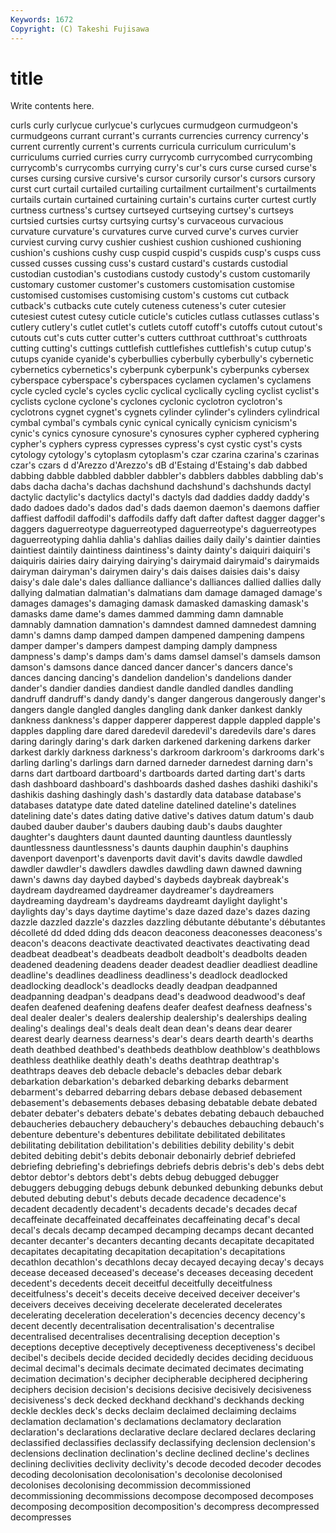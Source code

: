 ```yaml
---
Keywords: 1672 
Copyright: (C) Takeshi Fujisawa
---
```


# title

Write contents here.

curls curly curlycue curlycue's curlycues curmudgeon curmudgeon's curmudgeons currant currant's
currants currencies currency currency's current currently current's currents curricula curriculum
curriculum's curriculums curried curries curry currycomb currycombed currycombing currycomb's currycombs
currying curry's cur's curs curse cursed curse's curses cursing cursive
cursive's cursor cursorily cursor's cursors cursory curst curt curtail curtailed
curtailing curtailment curtailment's curtailments curtails curtain curtained curtaining curtain's curtains
curter curtest curtly curtness curtness's curtsey curtseyed curtseying curtsey's curtseys
curtsied curtsies curtsy curtsying curtsy's curvaceous curvacious curvature curvature's curvatures
curve curved curve's curves curvier curviest curving curvy cushier cushiest
cushion cushioned cushioning cushion's cushions cushy cusp cuspid cuspid's cuspids
cusp's cusps cuss cussed cusses cussing cuss's custard custard's custards
custodial custodian custodian's custodians custody custody's custom customarily customary customer
customer's customers customisation customise customised customises customising custom's customs cut
cutback cutback's cutbacks cute cutely cuteness cuteness's cuter cutesier cutesiest
cutest cutesy cuticle cuticle's cuticles cutlass cutlasses cutlass's cutlery cutlery's
cutlet cutlet's cutlets cutoff cutoff's cutoffs cutout cutout's cutouts cut's
cuts cutter cutter's cutters cutthroat cutthroat's cutthroats cutting cutting's cuttings
cuttlefish cuttlefishes cuttlefish's cutup cutup's cutups cyanide cyanide's cyberbullies cyberbully
cyberbully's cybernetic cybernetics cybernetics's cyberpunk cyberpunk's cyberpunks cybersex cyberspace cyberspace's
cyberspaces cyclamen cyclamen's cyclamens cycle cycled cycle's cycles cyclic cyclical
cyclically cycling cyclist cyclist's cyclists cyclone cyclone's cyclones cyclonic cyclotron
cyclotron's cyclotrons cygnet cygnet's cygnets cylinder cylinder's cylinders cylindrical cymbal
cymbal's cymbals cynic cynical cynically cynicism cynicism's cynic's cynics cynosure
cynosure's cynosures cypher cyphered cyphering cypher's cyphers cypress cypresses cypress's
cyst cystic cyst's cysts cytology cytology's cytoplasm cytoplasm's czar czarina
czarina's czarinas czar's czars d d'Arezzo d'Arezzo's dB d'Estaing d'Estaing's
dab dabbed dabbing dabble dabbled dabbler dabbler's dabblers dabbles dabbling
dab's dabs dacha dacha's dachas dachshund dachshund's dachshunds dactyl dactylic
dactylic's dactylics dactyl's dactyls dad daddies daddy daddy's dado dadoes
dado's dados dad's dads daemon daemon's daemons daffier daffiest daffodil
daffodil's daffodils daffy daft dafter daftest dagger dagger's daggers daguerreotype
daguerreotyped daguerreotype's daguerreotypes daguerreotyping dahlia dahlia's dahlias dailies daily daily's
daintier dainties daintiest daintily daintiness daintiness's dainty dainty's daiquiri daiquiri's
daiquiris dairies dairy dairying dairying's dairymaid dairymaid's dairymaids dairyman dairyman's
dairymen dairy's dais daises daisies dais's daisy daisy's dale dale's
dales dalliance dalliance's dalliances dallied dallies dally dallying dalmatian dalmatian's
dalmatians dam damage damaged damage's damages damages's damaging damask damasked
damasking damask's damasks dame dame's dames dammed damming damn damnable
damnably damnation damnation's damndest damned damnedest damning damn's damns damp
damped dampen dampened dampening dampens damper damper's dampers dampest damping
damply dampness dampness's damp's damps dam's dams damsel damsel's damsels
damson damson's damsons dance danced dancer dancer's dancers dance's dances
dancing dancing's dandelion dandelion's dandelions dander dander's dandier dandies dandiest
dandle dandled dandles dandling dandruff dandruff's dandy dandy's danger dangerous
dangerously danger's dangers dangle dangled dangles dangling dank danker dankest
dankly dankness dankness's dapper dapperer dapperest dapple dappled dapple's dapples
dappling dare dared daredevil daredevil's daredevils dare's dares daring daringly
daring's dark darken darkened darkening darkens darker darkest darkly darkness
darkness's darkroom darkroom's darkrooms dark's darling darling's darlings darn darned
darneder darnedest darning darn's darns dart dartboard dartboard's dartboards darted
darting dart's darts dash dashboard dashboard's dashboards dashed dashes dashiki
dashiki's dashikis dashing dashingly dash's dastardly data database database's databases
datatype date dated dateline datelined dateline's datelines datelining date's dates
dating dative dative's datives datum datum's daub daubed dauber dauber's
daubers daubing daub's daubs daughter daughter's daughters daunt daunted daunting
dauntless dauntlessly dauntlessness dauntlessness's daunts dauphin dauphin's dauphins davenport davenport's
davenports davit davit's davits dawdle dawdled dawdler dawdler's dawdlers dawdles
dawdling dawn dawned dawning dawn's dawns day daybed daybed's daybeds
daybreak daybreak's daydream daydreamed daydreamer daydreamer's daydreamers daydreaming daydream's daydreams
daydreamt daylight daylight's daylights day's days daytime daytime's daze dazed
daze's dazes dazing dazzle dazzled dazzle's dazzles dazzling débutante débutante's
débutantes décolleté dd dded dding dds deacon deaconess deaconesses deaconess's
deacon's deacons deactivate deactivated deactivates deactivating dead deadbeat deadbeat's deadbeats
deadbolt deadbolt's deadbolts deaden deadened deadening deadens deader deadest deadlier
deadliest deadline deadline's deadlines deadliness deadliness's deadlock deadlocked deadlocking deadlock's
deadlocks deadly deadpan deadpanned deadpanning deadpan's deadpans dead's deadwood deadwood's
deaf deafen deafened deafening deafens deafer deafest deafness deafness's deal
dealer dealer's dealers dealership dealership's dealerships dealing dealing's dealings deal's
deals dealt dean dean's deans dear dearer dearest dearly dearness
dearness's dear's dears dearth dearth's dearths death deathbed deathbed's deathbeds
deathblow deathblow's deathblows deathless deathlike deathly death's deaths deathtrap deathtrap's
deathtraps deaves deb debacle debacle's debacles debar debark debarkation debarkation's
debarked debarking debarks debarment debarment's debarred debarring debars debase debased
debasement debasement's debasements debases debasing debatable debate debated debater debater's
debaters debate's debates debating debauch debauched debaucheries debauchery debauchery's debauches
debauching debauch's debenture debenture's debentures debilitate debilitated debilitates debilitating debilitation
debilitation's debilities debility debility's debit debited debiting debit's debits debonair
debonairly debrief debriefed debriefing debriefing's debriefings debriefs debris debris's deb's
debs debt debtor debtor's debtors debt's debts debug debugged debugger
debuggers debugging debugs debunk debunked debunking debunks debut debuted debuting
debut's debuts decade decadence decadence's decadent decadently decadent's decadents decade's
decades decaf decaffeinate decaffeinated decaffeinates decaffeinating decaf's decal decal's decals
decamp decamped decamping decamps decant decanted decanter decanter's decanters decanting
decants decapitate decapitated decapitates decapitating decapitation decapitation's decapitations decathlon decathlon's
decathlons decay decayed decaying decay's decays decease deceased deceased's decease's
deceases deceasing decedent decedent's decedents deceit deceitful deceitfully deceitfulness deceitfulness's
deceit's deceits deceive deceived deceiver deceiver's deceivers deceives deceiving decelerate
decelerated decelerates decelerating deceleration deceleration's decencies decency decency's decent decently
decentralisation decentralisation's decentralise decentralised decentralises decentralising deception deception's deceptions deceptive
deceptively deceptiveness deceptiveness's decibel decibel's decibels decide decided decidedly decides
deciding deciduous decimal decimal's decimals decimate decimated decimates decimating decimation
decimation's decipher decipherable deciphered deciphering deciphers decision decision's decisions decisive
decisively decisiveness decisiveness's deck decked deckhand deckhand's deckhands decking deckle
deckles deck's decks declaim declaimed declaiming declaims declamation declamation's declamations
declamatory declaration declaration's declarations declarative declare declared declares declaring declassified
declassifies declassify declassifying declension declension's declensions declination declination's decline declined
decline's declines declining declivities declivity declivity's decode decoded decoder decodes
decoding decolonisation decolonisation's decolonise decolonised decolonises decolonising decommission decommissioned decommissioning
decommissions decompose decomposed decomposes decomposing decomposition decomposition's decompress decompressed decompresses
